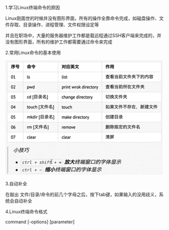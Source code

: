 1.学习Linux终端命令的原因

Linux刚面世的时候并没有图形界面，所有的操作全靠命令完成，如磁盘操作、文件存取、目录操作、进程管理、文件权限设定等

并且在职场中，大量的服务器维护工作都是载远程通过SSH客户端来完成的，并没有图形界面，所有的维护工作都需要通过命令来完成

2.常用Linux命令的基本使用

![Linux文件目录结构](https://github.com/CrystalMathYao/Basic-Knowledge-Learning/blob/master/Linux入门基础知识/Figure/常用Linux命令.png)

3.自动补全

在敲出 文件/目录/命令的前几个字母之后，按下tab键，如果输入的没用歧义，系统会自动补全

4.Linux终端命令格式

command [-options] [parameter]

